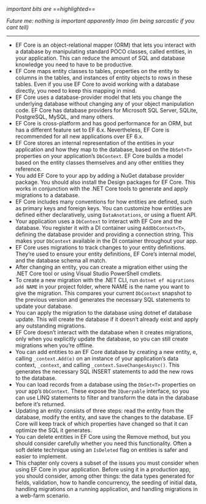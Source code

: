 *important bits are ==highlighted==*

*Future me: nothing is important apparently lmao (im being sarcastic if you cant tell)*

---

- EF Core is an object-relational mapper (ORM) that lets you interact with a database by manipulating standard POCO classes, called entities, in your application. This can reduce the amount of SQL and database knowledge you need to have to be productive.
- EF Core maps entity classes to tables, properties on the entity to columns in the tables, and instances of entity objects to rows in these tables. Even if you use EF Core to avoid working with a database directly, you need to keep this mapping in mind.
- EF Core uses a database-provider model that lets you change the underlying database without changing any of your object manipulation code. EF Core has database providers for Microsoft SQL Server, SQLite, PostgreSQL, MySQL, and many others.
- EF Core is cross-platform and has good performance for an ORM, but has a different feature set to EF 6.x. Nevertheless, EF Core is recommended for all new applications over EF 6.x.
- EF Core stores an internal representation of the entities in your application and how they map to the database, based on the `DbSet<T>` properties on your application’s `DbContext`. EF Core builds a model based on the entity classes themselves and any other entities they reference.
- You add EF Core to your app by adding a NuGet database provider package. You should also install the Design packages for EF Core. This works in conjunction with the .NET Core tools to generate and apply migrations to a database.
- EF Core includes many conventions for how entities are defined, such as primary keys and foreign keys. You can customize how entities are defined either declaratively, using `DataAnotations`, or using a fluent API.
- Your application uses a `DbContext` to interact with EF Core and the database. You register it with a DI container using `AddDbContext<T>`, defining the database provider and providing a connection string. This makes your `DbContext` available in the DI container throughout your app.
- EF Core uses migrations to track changes to your entity definitions. They’re used to ensure your entity definitions, EF Core’s internal model, and the database schema all match.
- After changing an entity, you can create a migration either using the .NET Core tool or using Visual Studio PowerShell cmdlets.
- To create a new migration with the .NET CLI, run `dotnet ef migrations add NAME` in your project folder, where NAME is the name you want to give the migration. This compares your current `DbContext` snapshot to the previous version and generates the necessary SQL statements to update your database.
- You can apply the migration to the database using dotnet ef database update. This will create the database if it doesn’t already exist and apply any outstanding migrations.
- EF Core doesn’t interact with the database when it creates migrations, only when you explicitly update the database, so you can still create migrations when you’re offline.
- You can add entities to an EF Core database by creating a new entity, e, calling `_context.Add(e)` on an instance of your application’s data context, `_context`, and calling `_context.SaveChangesAsync()`. This generates the necessary SQL INSERT statements to add the new rows to the database.
- You can load records from a database using the `DbSet<T>` properties on your app’s `DbContext`. These expose the `IQueryable` interface, so you can use LINQ statements to filter and transform the data in the database before it’s returned.
- Updating an entity consists of three steps: read the entity from the database, modify the entity, and save the changes to the database. EF Core will keep track of which properties have changed so that it can optimize the SQL it generates.
- You can delete entities in EF Core using the Remove method, but you should consider carefully whether you need this functionality. Often a soft delete technique using an `IsDeleted` flag on entities is safer and easier to implement.
- This chapter only covers a subset of the issues you must consider when using EF Core in your application. Before using it in a production app, you should consider, among other things: the data types generated for fields, validation, how to handle concurrency, the seeding of initial data, handling migrations on a running application, and handling migrations in a web-farm scenario.